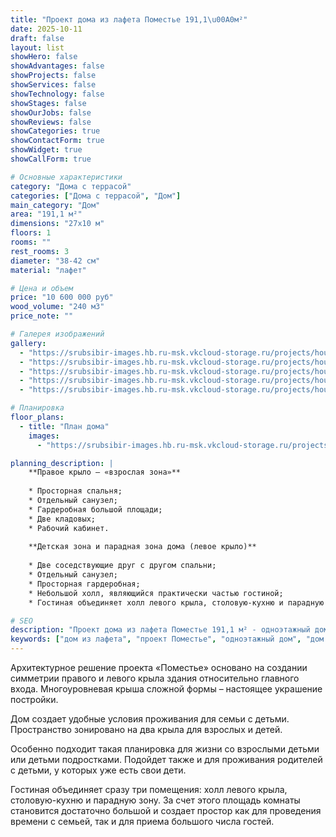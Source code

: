 ```yaml
---
title: "Проект дома из лафета Поместье 191,1\u00A0м²"
date: 2025-10-11
draft: false
layout: list
showHero: false
showAdvantages: false
showProjects: false
showServices: false
showTechnology: false
showStages: false
showOurJobs: false
showReviews: false
showCategories: true
showContactForm: true
showWidget: true
showCallForm: true

# Основные характеристики
category: "Дома с террасой"
categories: ["Дома с террасой", "Дом"]
main_category: "Дом"
area: "191,1 м²"
dimensions: "27х10 м"
floors: 1
rooms: ""
rest_rooms: 3
diameter: "38-42 см"
material: "лафет"

# Цена и объем
price: "10 600 000 руб"
wood_volume: "240 м3"
price_note: ""

# Галерея изображений
gallery:
  - "https://srubsibir-images.hb.ru-msk.vkcloud-storage.ru/projects/houses/pomestie-191/pomestie-191-1.jpg"
  - "https://srubsibir-images.hb.ru-msk.vkcloud-storage.ru/projects/houses/pomestie-191/pomestie-191-2.jpg"
  - "https://srubsibir-images.hb.ru-msk.vkcloud-storage.ru/projects/houses/pomestie-191/pomestie-191-3.jpg"
  - "https://srubsibir-images.hb.ru-msk.vkcloud-storage.ru/projects/houses/pomestie-191/pomestie-191-4.jpg"
  - "https://srubsibir-images.hb.ru-msk.vkcloud-storage.ru/projects/houses/pomestie-191/pomestie-191-5.jpg"

# Планировка
floor_plans:
  - title: "План дома"
    images:
      - "https://srubsibir-images.hb.ru-msk.vkcloud-storage.ru/projects/houses/pomestie-191/pomestie-191-5.jpg"

planning_description: |
    **Правое крыло – «взрослая зона»**
    
    * Просторная спальня;
    * Отдельный санузел;
    * Гардеробная большой площади;
    * Две кладовых;
    * Рабочий кабинет.
    
    **Детская зона и парадная зона дома (левое крыло)**
    
    * Две соседствующие друг с другом спальни;
    * Отдельный санузел;
    * Просторная гардеробная;
    * Небольшой холл, являющийся практически частью гостиной;
    * Гостиная объединяет холл левого крыла, столовую-кухню и парадную зону.

# SEO
description: "Проект дома из лафета Поместье 191,1 м² - одноэтажный дом с террасой и симметричной планировкой. 3 комнаты отдыха, диаметр лафета 38-42 см. Удобное зонирование для семьи с детьми."
keywords: ["дом из лафета", "проект Поместье", "одноэтажный дом", "дом с террасой", "дом 191 м²", "деревянный дом", "дом для семьи", "симметричная планировка"]
---
```


Архитектурное решение проекта «Поместье» основано на создании симметрии правого и левого крыла здания относительно главного входа. Многоуровневая крыша сложной формы – настоящее украшение постройки.

Дом создает удобные условия проживания для семьи с детьми. Пространство зонировано на два крыла для взрослых и детей.

Особенно подходит такая планировка для жизни со взрослыми детьми или детьми подростками. Подойдет также и для проживания родителей с детьми, у которых уже есть свои дети.

Гостиная объединяет сразу три помещения: холл левого крыла, столовую-кухню и парадную зону. За счет этого площадь комнаты становится достаточно большой и создает простор как для проведения времени с семьей, так и для приема большого числа гостей.